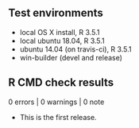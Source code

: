 ## Test environments
* local OS X install, R 3.5.1
* local ubuntu 18.04, R 3.5.1
* ubuntu 14.04 (on travis-ci), R 3.5.1
* win-builder (devel and release)

## R CMD check results

0 errors | 0 warnings | 0 note

* This is the first release.
